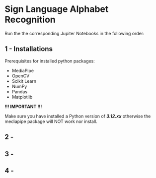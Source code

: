 # Sign Language Alphabet Recognition
Run the the corresponding Jupiter Notebooks in the following order:

## 1 - Installations
Prerequisites for installed python packages:
- MediaPipe
- OpenCV
- Scikit Learn
- NumPy
- Pandas
- Matplotlib


**!!! IMPORTANT !!!**

Make sure you have installed a Python version of ***3.12.xx*** otherwise the mediapipe package will NOT work nor install.

## 2 - 


## 3 - 


## 4 - 

